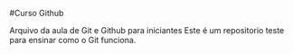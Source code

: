 #Curso Github

Arquivo da aula de Git e Github para iniciantes
Este é um repositorio teste para ensinar como o Git funciona.
